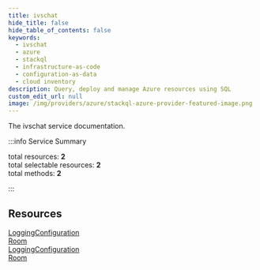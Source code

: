 ```yaml
---
title: ivschat
hide_title: false
hide_table_of_contents: false
keywords:
  - ivschat
  - azure
  - stackql
  - infrastructure-as-code
  - configuration-as-data
  - cloud inventory
description: Query, deploy and manage Azure resources using SQL
custom_edit_url: null
image: /img/providers/azure/stackql-azure-provider-featured-image.png
---
```


The ivschat service documentation.

:::info Service Summary

<div class="row">
<div class="providerDocColumn">
<span>total resources:&nbsp;<b>2</b></span><br />
<span>total selectable resources:&nbsp;<b>2</b></span><br />
<span>total methods:&nbsp;<b>2</b></span><br />
</div>
</div>

:::

## Resources
<div class="row">
<div class="providerDocColumn">
<a href="/providers/azure/ivschat/LoggingConfiguration/">LoggingConfiguration</a><br />
<a href="/providers/azure/ivschat/Room/">Room</a>
</div>
<div class="providerDocColumn">
<a href="/providers/azure/ivschat/LoggingConfiguration/">LoggingConfiguration</a><br />
<a href="/providers/azure/ivschat/Room/">Room</a>
</div>
</div>